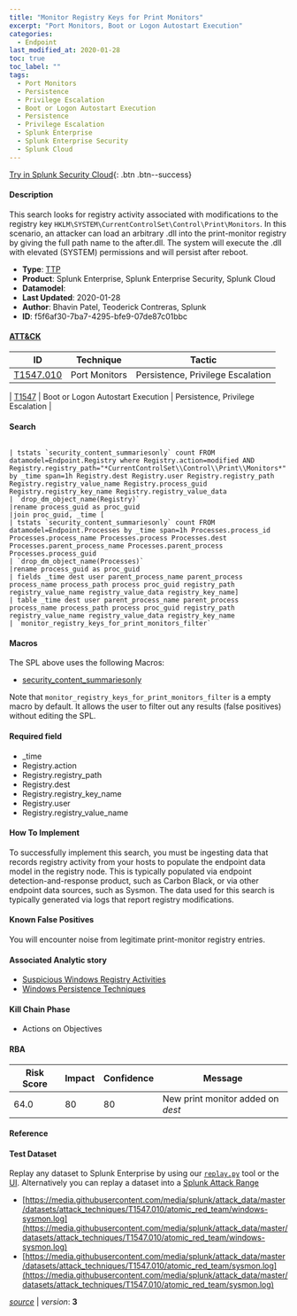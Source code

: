 ```yaml
---
title: "Monitor Registry Keys for Print Monitors"
excerpt: "Port Monitors, Boot or Logon Autostart Execution"
categories:
  - Endpoint
last_modified_at: 2020-01-28
toc: true
toc_label: ""
tags:
  - Port Monitors
  - Persistence
  - Privilege Escalation
  - Boot or Logon Autostart Execution
  - Persistence
  - Privilege Escalation
  - Splunk Enterprise
  - Splunk Enterprise Security
  - Splunk Cloud
---
```




[Try in Splunk Security Cloud](https://www.splunk.com/en_us/cyber-security.html){: .btn .btn--success}

#### Description

This search looks for registry activity associated with modifications to the registry key `HKLM\SYSTEM\CurrentControlSet\Control\Print\Monitors`. In this scenario, an attacker can load an arbitrary .dll into the print-monitor registry by giving the full path name to the after.dll. The system will execute the .dll with elevated (SYSTEM) permissions and will persist after reboot.

- **Type**: [TTP](https://github.com/splunk/security_content/wiki/Detection-Analytic-Types)
- **Product**: Splunk Enterprise, Splunk Enterprise Security, Splunk Cloud
- **Datamodel**: 
- **Last Updated**: 2020-01-28
- **Author**: Bhavin Patel, Teoderick Contreras, Splunk
- **ID**: f5f6af30-7ba7-4295-bfe9-07de87c01bbc


#### [ATT&CK](https://attack.mitre.org/)

| ID             | Technique        |  Tactic             |
| -------------- | ---------------- |-------------------- |
| [T1547.010](https://attack.mitre.org/techniques/T1547/010/) | Port Monitors | Persistence, Privilege Escalation |

| [T1547](https://attack.mitre.org/techniques/T1547/) | Boot or Logon Autostart Execution | Persistence, Privilege Escalation |

#### Search

```

| tstats `security_content_summariesonly` count FROM datamodel=Endpoint.Registry where Registry.action=modified AND Registry.registry_path="*CurrentControlSet\\Control\\Print\\Monitors*" by _time span=1h Registry.dest Registry.user Registry.registry_path Registry.registry_value_name Registry.process_guid Registry.registry_key_name Registry.registry_value_data 
| `drop_dm_object_name(Registry)` 
|rename process_guid as proc_guid 
|join proc_guid, _time [
| tstats `security_content_summariesonly` count FROM datamodel=Endpoint.Processes by _time span=1h Processes.process_id Processes.process_name Processes.process Processes.dest Processes.parent_process_name Processes.parent_process Processes.process_guid 
| `drop_dm_object_name(Processes)` 
|rename process_guid as proc_guid 
| fields _time dest user parent_process_name parent_process process_name process_path process proc_guid registry_path registry_value_name registry_value_data registry_key_name] 
| table _time dest user parent_process_name parent_process process_name process_path process proc_guid registry_path registry_value_name registry_value_data registry_key_name 
| `monitor_registry_keys_for_print_monitors_filter`
```

#### Macros
The SPL above uses the following Macros:
* [security_content_summariesonly](https://github.com/splunk/security_content/blob/develop/macros/security_content_summariesonly.yml)

Note that `monitor_registry_keys_for_print_monitors_filter` is a empty macro by default. It allows the user to filter out any results (false positives) without editing the SPL.

#### Required field
* _time
* Registry.action
* Registry.registry_path
* Registry.dest
* Registry.registry_key_name
* Registry.user
* Registry.registry_value_name


#### How To Implement
To successfully implement this search, you must be ingesting data that records registry activity from your hosts to populate the endpoint data model in the registry node. This is typically populated via endpoint detection-and-response product, such as Carbon Black, or via other endpoint data sources, such as Sysmon. The data used for this search is typically generated via logs that report registry modifications.

#### Known False Positives
You will encounter noise from legitimate print-monitor registry entries.

#### Associated Analytic story
* [Suspicious Windows Registry Activities](/stories/suspicious_windows_registry_activities)
* [Windows Persistence Techniques](/stories/windows_persistence_techniques)


#### Kill Chain Phase
* Actions on Objectives



#### RBA

| Risk Score  | Impact      | Confidence   | Message      |
| ----------- | ----------- |--------------|--------------|
| 64.0 | 80 | 80 | New print monitor added on $dest$ |




#### Reference


#### Test Dataset
Replay any dataset to Splunk Enterprise by using our [`replay.py`](https://github.com/splunk/attack_data#using-replaypy) tool or the [UI](https://github.com/splunk/attack_data#using-ui).
Alternatively you can replay a dataset into a [Splunk Attack Range](https://github.com/splunk/attack_range#replay-dumps-into-attack-range-splunk-server)

* [https://media.githubusercontent.com/media/splunk/attack_data/master/datasets/attack_techniques/T1547.010/atomic_red_team/windows-sysmon.log](https://media.githubusercontent.com/media/splunk/attack_data/master/datasets/attack_techniques/T1547.010/atomic_red_team/windows-sysmon.log)
* [https://media.githubusercontent.com/media/splunk/attack_data/master/datasets/attack_techniques/T1547.010/atomic_red_team/sysmon.log](https://media.githubusercontent.com/media/splunk/attack_data/master/datasets/attack_techniques/T1547.010/atomic_red_team/sysmon.log)



[*source*](https://github.com/splunk/security_content/tree/develop/detections/endpoint/monitor_registry_keys_for_print_monitors.yml) \| *version*: **3**